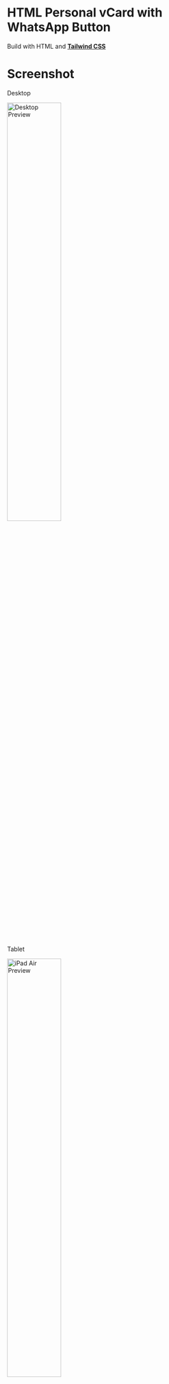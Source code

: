 # HTML Personal vCard with WhatsApp Button

Build with HTML and <b><a href="https://tailwindcss.com/" target="_blank" rel="noopener">Tailwind CSS</a></b>

# Screenshot

<p>Desktop</p>
<a href="https://ibb.co/WgstV8B"><img src="https://i.ibb.co/GcFTHYC/Screenshot-3.png" width="50%" alt="Desktop Preview" border="0"></a>

<p>Tablet</p>
<a href="https://ibb.co/wJSLx2r"><img src="https://i.ibb.co/4s8f50g/artupski-com-i-Pad-Air.png" width="50%" alt="iPad Air Preview" border="0"></a>

<p>Phone</p>
<a href="https://ibb.co/m0DQ9hC"><img src="https://i.ibb.co/ScsqtVX/artupski-com-Samsung-Galaxy-S20-Ultra.png" width="50%" alt="Samsung Galaxy S20 Ultra Preview" border="0"></a>
